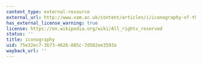 ```yaml
---
content_type: external-resource
external_url: http://www.vam.ac.uk/content/articles/i/iconography-of-the-buddha/
has_external_license_warning: true
license: https://en.wikipedia.org/wiki/All_rights_reserved
status: ''
title: iconography
uid: 75e32ec7-3b73-4626-885c-7d582ee3593a
wayback_url: ''
---
```

